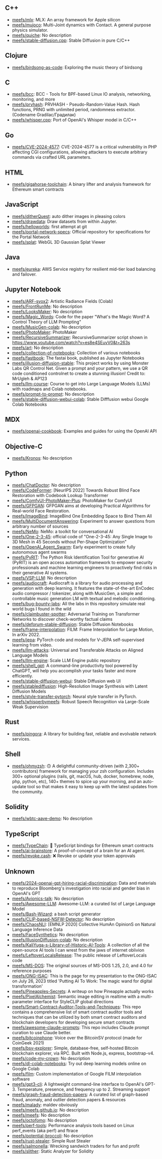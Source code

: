 
## C++
- [meefs/mlx](https://github.com/meefs/mlx): MLX: An array framework for Apple silicon
- [meefs/mujoco](https://github.com/meefs/mujoco): Multi-Joint dynamics with Contact. A general purpose physics simulator.
- [meefs/quiche](https://github.com/meefs/quiche): No description
- [meefs/stable-diffusion.cpp](https://github.com/meefs/stable-diffusion.cpp): Stable Diffusion in pure C/C++

## Clojure
- [meefs/birdsong-as-code](https://github.com/meefs/birdsong-as-code): Exploring the music theory of birdsong

## C
- [meefs/bcc](https://github.com/meefs/bcc): BCC - Tools for BPF-based Linux IO analysis, networking, monitoring, and more
- [meefs/prvhash](https://github.com/meefs/prvhash): PRVHASH - Pseudo-Random-Value Hash. Hash functions, PRNG with unlimited period, randomness extractor. (Codename Gradilac/Градилак)
- [meefs/whisper.cpp](https://github.com/meefs/whisper.cpp): Port of OpenAI's Whisper model in C/C++

## Go
- [meefs/CVE-2024-4577](https://github.com/meefs/CVE-2024-4577): CVE-2024-4577 is a critical vulnerability in PHP affecting CGI configurations, allowing attackers to execute arbitrary commands via crafted URL parameters.

## HTML
- [meefs/gigahorse-toolchain](https://github.com/meefs/gigahorse-toolchain): A binary lifter and analysis framework for Ethereum smart contracts

## JavaScript
- [meefs/ditherQuest](https://github.com/meefs/ditherQuest): auto dither images in pleasing colors
- [meefs/drawdata](https://github.com/meefs/drawdata): Draw datasets from within Jupyter.
- [meefs/helloworlds](https://github.com/meefs/helloworlds): first attempt at git
- [meefs/portal-network-specs](https://github.com/meefs/portal-network-specs): Official repository for specifications for the Portal Network
- [meefs/splat](https://github.com/meefs/splat): WebGL 3D Gaussian Splat Viewer

## Java
- [meefs/eureka](https://github.com/meefs/eureka): AWS Service registry for resilient mid-tier load balancing and failover.

## Jupyter Notebook
- [meefs/ARF-svox2](https://github.com/meefs/ARF-svox2): Artistic Radiance Fields (Colab)
- [meefs/FrontRunMe](https://github.com/meefs/FrontRunMe): No description
- [meefs/LooksMaker](https://github.com/meefs/LooksMaker): No description
- [meefs/Magic_Words](https://github.com/meefs/Magic_Words): Code for the paper "What's the Magic Word? A Control Theory of LLM Prompting"
- [meefs/MusicGen-colab](https://github.com/meefs/MusicGen-colab): No description
- [meefs/PhotoMaker](https://github.com/meefs/PhotoMaker): PhotoMaker
- [meefs/RecursiveSummarizer](https://github.com/meefs/RecursiveSummarizer): RecursiveSummarizer script shown in https://www.youtube.com/watch?v=es8e4SEuvV0&t=263s
- [meefs/art](https://github.com/meefs/art): No description
- [meefs/collection-of-notebooks](https://github.com/meefs/collection-of-notebooks): Сollection of various notebooks
- [meefs/fastbook](https://github.com/meefs/fastbook): The fastai book, published as Jupyter Notebooks
- [meefs/illusion-diffusion-stable](https://github.com/meefs/illusion-diffusion-stable): This project works by using Monster Labs QR Control Net. Given a prompt and your pattern, we use a QR code conditioned controlnet to create a stunning illusion! Credit to: MrUgleh & AP123
- [meefs/llm-course](https://github.com/meefs/llm-course): Course to get into Large Language Models (LLMs) with roadmaps and Colab notebooks.
- [meefs/prompt-to-prompt](https://github.com/meefs/prompt-to-prompt): No description
- [meefs/stable-diffusion-webui-colab](https://github.com/meefs/stable-diffusion-webui-colab): Stable Difffusion webui Google Colab Notebooks

## MDX
- [meefs/openai-cookbook](https://github.com/meefs/openai-cookbook): Examples and guides for using the OpenAI API

## Objective-C
- [meefs/Kronos](https://github.com/meefs/Kronos): No description

## Python
- [meefs/ChatDoctor](https://github.com/meefs/ChatDoctor): No description
- [meefs/CodeFormer](https://github.com/meefs/CodeFormer): [NeurIPS 2022] Towards Robust Blind Face Restoration with Codebook Lookup Transformer
- [meefs/ComfyUI-PhotoMaker-Plus](https://github.com/meefs/ComfyUI-PhotoMaker-Plus): PhotoMaker for ComfyUI
- [meefs/GFPGAN](https://github.com/meefs/GFPGAN): GFPGAN aims at developing Practical Algorithms for Real-world Face Restoration.
- [meefs/ImageBind](https://github.com/meefs/ImageBind): ImageBind One Embedding Space to Bind Them All
- [meefs/MultiDocumentAnswering](https://github.com/meefs/MultiDocumentAnswering): Experiment to answer questions from arbitrary number of sources
- [meefs/NeMo](https://github.com/meefs/NeMo): NeMo: a toolkit for conversational AI
- [meefs/One-2-3-45](https://github.com/meefs/One-2-3-45): official code of "One-2-3-45: Any Single Image to 3D Mesh in 45 Seconds without Per-Shape Optimization"
- [meefs/OpenAI_Agent_Swarm](https://github.com/meefs/OpenAI_Agent_Swarm): Early experiment to create fully autonomous agent swarms
- [meefs/PyRIT](https://github.com/meefs/PyRIT): The Python Risk Identification Tool for generative AI (PyRIT) is an open access automation framework to empower security professionals and machine learning engineers to proactively find risks in their generative AI systems.
- [meefs/VSP-LLM](https://github.com/meefs/VSP-LLM): No description
- [meefs/audiocraft](https://github.com/meefs/audiocraft): Audiocraft is a library for audio processing and generation with deep learning. It features the state-of-the-art EnCodec audio compressor / tokenizer, along with MusicGen, a simple and controllable music generation LM with textual and melodic conditioning.
- [meefs/bug-bounty-labs](https://github.com/meefs/bug-bounty-labs): All the labs in this repository simulate real world bugs I found in the wild
- [meefs/claimbuster-spotter](https://github.com/meefs/claimbuster-spotter): Adversarial Training on Transformer Networks to discover check-worthy factual claims
- [meefs/deforum-stable-diffusion](https://github.com/meefs/deforum-stable-diffusion): Stable Diffusion Notebooks
- [meefs/frame-interpolation](https://github.com/meefs/frame-interpolation): FILM: Frame Interpolation for Large Motion, In arXiv 2022.
- [meefs/jepa](https://github.com/meefs/jepa): PyTorch code and models for V-JEPA self-supervised learning from video.
- [meefs/llm-attacks](https://github.com/meefs/llm-attacks): Universal and Transferable Attacks on Aligned Language Models
- [meefs/llm-engine](https://github.com/meefs/llm-engine): Scale LLM Engine public repository
- [meefs/shell_gpt](https://github.com/meefs/shell_gpt): A command-line productivity tool powered by ChatGPT, will help you accomplish your tasks faster and more efficiently.
- [meefs/stable-diffusion-webui](https://github.com/meefs/stable-diffusion-webui): Stable Diffusion web UI
- [meefs/stablediffusion](https://github.com/meefs/stablediffusion): High-Resolution Image Synthesis with Latent Diffusion Models
- [meefs/style-transfer-pytorch](https://github.com/meefs/style-transfer-pytorch): Neural style transfer in PyTorch.
- [meefs/whisperbymeefs](https://github.com/meefs/whisperbymeefs): Robust Speech Recognition via Large-Scale Weak Supervision

## Rust
- [meefs/pingora](https://github.com/meefs/pingora): A library for building fast, reliable and evolvable network services.

## Shell
- [meefs/ohmyzsh](https://github.com/meefs/ohmyzsh): 🙃   A delightful community-driven (with 2,300+ contributors) framework for managing your zsh configuration. Includes 300+ optional plugins (rails, git, macOS, hub, docker, homebrew, node, php, python, etc), 140+ themes to spice up your morning, and an auto-update tool so that makes it easy to keep up with the latest updates from the community.

## Solidity
- [meefs/wbtc-aave-demo](https://github.com/meefs/wbtc-aave-demo): No description

## TypeScript
- [meefs/TypeChain](https://github.com/meefs/TypeChain): 🔌 TypeScript bindings for Ethereum smart contracts
- [meefs/ai-brainstore](https://github.com/meefs/ai-brainstore): A proof-of-concept of a brain for an AI agent.
- [meefs/revoke.cash](https://github.com/meefs/revoke.cash): ❌ Revoke or update your token approvals

## Unknown
- [meefs/2024-openai-gpt-hiring-racial-discrimination](https://github.com/meefs/2024-openai-gpt-hiring-racial-discrimination): Data and materials to reproduce Bloomberg's investigation into racial and gender bias in OpenAI's GPT
- [meefs/Avionics-talk](https://github.com/meefs/Avionics-talk): No description
- [meefs/Awesome-LLM](https://github.com/meefs/Awesome-LLM): Awesome-LLM: a curated list of Large Language Model
- [meefs/Bash-Wizard](https://github.com/meefs/Bash-Wizard): a bash script generator
- [meefs/CLIP-based-NSFW-Detector](https://github.com/meefs/CLIP-based-NSFW-Detector): No description
- [meefs/ChaosNLI](https://github.com/meefs/ChaosNLI): [EMNLP 2020] Collective HumAn OpinionS on Natural Language Inference Data
- [meefs/FaceSynthetics](https://github.com/meefs/FaceSynthetics): No description
- [meefs/IllusionDiffusion-colab](https://github.com/meefs/IllusionDiffusion-colab): No description
- [meefs/KaliYuga-s-Library-of-Historic-AI-Tools](https://github.com/meefs/KaliYuga-s-Library-of-Historic-AI-Tools): A collection of all the open-source AI tools I can wrest from the jaws of internet oblivion
- [meefs/LeftoverLocalsRelease](https://github.com/meefs/LeftoverLocalsRelease): The public release of LeftoverLocals code
- [meefs/MS-DOS](https://github.com/meefs/MS-DOS): The original sources of MS-DOS 1.25, 2.0, and 4.0 for reference purposes
- [meefs/ONG-ISAC](https://github.com/meefs/ONG-ISAC): This is the page for my presentation to the ONG-ISAC on July 26, 2023 titled 'Putting AI To Work: The magic wand for digital transformation'
- [meefs/Pineapples-Secrets](https://github.com/meefs/Pineapples-Secrets): A writeup on how Pineapple actually works
- [meefs/PixelAlchemist](https://github.com/meefs/PixelAlchemist): Semantic image editing in realtime with a multi-parameter interface for StyleCLIP global directions
- [meefs/Smart-Contract-Auditor-Tools-and-Techniques](https://github.com/meefs/Smart-Contract-Auditor-Tools-and-Techniques): This repo contains a comprehensive list of smart contract auditor tools and techniques that can be utilized by both smart contract auditors and blockchain developers for developing secure smart contracts
- [meefs/awesome-claude-prompts](https://github.com/meefs/awesome-claude-prompts): This repo includes Claude prompt curation to use Claude better.
- [meefs/bitcoinphone](https://github.com/meefs/bitcoinphone): Voice over the BitcoinSV protocol (made for CoinGeek 2021)
- [meefs/bsv-explorer](https://github.com/meefs/bsv-explorer): Simple, database-free, self-hosted Bitcoin blockchain explorer, via RPC. Built with Node.js, express, bootstrap-v4.
- [meefs/code-my-crown](https://github.com/meefs/code-my-crown): No description
- [meefs/dl-colab-notebooks](https://github.com/meefs/dl-colab-notebooks): Try out  deep learning models online on Google Colab
- [meefs/film](https://github.com/meefs/film): Custom implementation of Google FILM interpolation software
- [meefs/gpt3-cli](https://github.com/meefs/gpt3-cli): A lightweight command-line interface to OpenAI's GPT-3. Temperature, presence, and frequency up to 2. Streaming support
- [meefs/graph-fraud-detection-papers](https://github.com/meefs/graph-fraud-detection-papers): A curated list of graph-based fraud, anomaly, and outlier detection papers & resources
- [meefs/malady](https://github.com/meefs/malady): maldev obviously
- [meefs/meefs.github.io](https://github.com/meefs/meefs.github.io): No description
- [meefs/meefs](https://github.com/meefs/meefs): No description
- [meefs/octofomo](https://github.com/meefs/octofomo): No description
- [meefs/perf-tools](https://github.com/meefs/perf-tools): Performance analysis tools based on Linux perf_events (aka perf) and ftrace
- [meefs/potential-broccoli](https://github.com/meefs/potential-broccoli): No description
- [meefs/rust-stealer](https://github.com/meefs/rust-stealer): Simple Rust Stealer
- [meefs/salmonella](https://github.com/meefs/salmonella): Wrecking sandwich traders for fun and profit
- [meefs/slither](https://github.com/meefs/slither): Static Analyzer for Solidity
